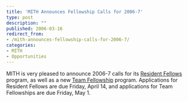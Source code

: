 ```yaml
---
title: 'MITH Announces Fellowship Calls for 2006-7'
type: post
description: ""
published: 2006-03-16
redirect_from: 
- /mith-announces-fellowship-calls-for-2006-7/
categories:
- MITH
- Opportunities
---
```

MITH is very pleased to announce 2006-7 calls for its [Resident Fellows](http://mith.umd.edu/community/fellowships/) program, as well as a new [Team Fellowship](http://web.archive.org/web/20060916081044/http://www.mith2.umd.edu/about/teamfellowship.php) program. Applications for Resident Fellows are due Friday, April 14, and applications for Team Fellowships are due Friday, May 1.
